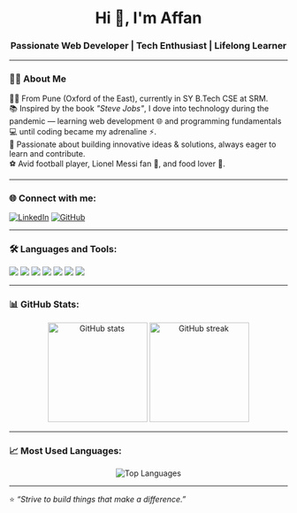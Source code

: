 <h1 align="center">Hi 👋, I'm Affan</h1>
<h3 align="center">Passionate Web Developer | Tech Enthusiast | Lifelong Learner</h3>

---

### 👨‍💻 About Me
👨‍💻 From Pune (Oxford of the East), currently in SY B.Tech CSE at SRM.  
📚 Inspired by the book *"Steve Jobs"*, I dove into technology during the pandemic — learning web development 🌐 and programming fundamentals 💻 until coding became my adrenaline ⚡.  
🚀 Passionate about building innovative ideas & solutions, always eager to learn and contribute.  
⚽ Avid football player, Lionel Messi fan 🐐, and food lover 🍕.

---

### 🌐 Connect with me:
[![LinkedIn](https://img.shields.io/badge/LinkedIn-%230077B5.svg?logo=linkedin&logoColor=white)](https://linkedin.com/in/affan-shaikh-3403b9343)
[![GitHub](https://img.shields.io/badge/GitHub-000?logo=github&logoColor=white)](https://github.com/AffanShaikh726)

---

### 🛠️ Languages and Tools:
<p>
  <img src="https://img.shields.io/badge/HTML5-E34F26?style=for-the-badge&logo=html5&logoColor=white" />
  <img src="https://img.shields.io/badge/CSS3-1572B6?style=for-the-badge&logo=css3&logoColor=white" />
  <img src="https://img.shields.io/badge/JavaScript-F7DF1E?style=for-the-badge&logo=javascript&logoColor=black" />
  <img src="https://img.shields.io/badge/ReactJS-61DAFB?style=for-the-badge&logo=react&logoColor=black" />
  <img src="https://img.shields.io/badge/Firebase-FFCA28?style=for-the-badge&logo=firebase&logoColor=black" />
  <img src="https://img.shields.io/badge/Node.js-339933?style=for-the-badge&logo=nodedotjs&logoColor=white" />
  <img src="https://img.shields.io/badge/Python-3776AB?style=for-the-badge&logo=python&logoColor=white" />
</p>

---

### 📊 GitHub Stats:
<p align="center">
  <img src="https://github-readme-stats.vercel.app/api?username=AffanShaikh726&show_icons=true&theme=radical" alt="GitHub stats" height="180px"/>
  <img src="https://github-readme-streak-stats.herokuapp.com/?user=AffanShaikh726&theme=radical" alt="GitHub streak" height="180px"/>
</p>

---

### 📈 Most Used Languages:
<p align="center">
  <img src="https://github-readme-stats.vercel.app/api/top-langs/?username=AffanShaikh726&layout=compact&theme=radical" alt="Top Languages" />
</p>

---

⭐ *“Strive to build things that make a difference.”*  

